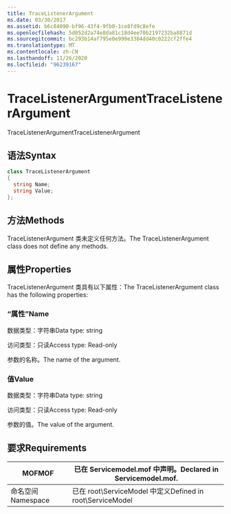 ```yaml
---
title: TraceListenerArgument
ms.date: 03/30/2017
ms.assetid: b6c84090-bf96-43f4-9fb0-1ce8fd9c8efe
ms.openlocfilehash: 5d052d2a74e8da81c18d4ee70b2197232ba8871d
ms.sourcegitcommit: bc293b14af795e0e999e3304dd40c0222cf2ffe4
ms.translationtype: MT
ms.contentlocale: zh-CN
ms.lasthandoff: 11/26/2020
ms.locfileid: "96239167"
---
```

# <a name="tracelistenerargument"></a><span data-ttu-id="c8a3d-102">TraceListenerArgument</span><span class="sxs-lookup"><span data-stu-id="c8a3d-102">TraceListenerArgument</span></span>

<span data-ttu-id="c8a3d-103">TraceListenerArgument</span><span class="sxs-lookup"><span data-stu-id="c8a3d-103">TraceListenerArgument</span></span>  
  
## <a name="syntax"></a><span data-ttu-id="c8a3d-104">语法</span><span class="sxs-lookup"><span data-stu-id="c8a3d-104">Syntax</span></span>  
  
```csharp
class TraceListenerArgument  
{  
  string Name;  
  string Value;  
};  
```  
  
## <a name="methods"></a><span data-ttu-id="c8a3d-105">方法</span><span class="sxs-lookup"><span data-stu-id="c8a3d-105">Methods</span></span>  

 <span data-ttu-id="c8a3d-106">TraceListenerArgument 类未定义任何方法。</span><span class="sxs-lookup"><span data-stu-id="c8a3d-106">The TraceListenerArgument class does not define any methods.</span></span>  
  
## <a name="properties"></a><span data-ttu-id="c8a3d-107">属性</span><span class="sxs-lookup"><span data-stu-id="c8a3d-107">Properties</span></span>  

 <span data-ttu-id="c8a3d-108">TraceListenerArgument 类具有以下属性：</span><span class="sxs-lookup"><span data-stu-id="c8a3d-108">The TraceListenerArgument class has the following properties:</span></span>  
  
### <a name="name"></a><span data-ttu-id="c8a3d-109">“属性”</span><span class="sxs-lookup"><span data-stu-id="c8a3d-109">Name</span></span>  

 <span data-ttu-id="c8a3d-110">数据类型：字符串</span><span class="sxs-lookup"><span data-stu-id="c8a3d-110">Data type: string</span></span>  
  
 <span data-ttu-id="c8a3d-111">访问类型：只读</span><span class="sxs-lookup"><span data-stu-id="c8a3d-111">Access type: Read-only</span></span>  
  
 <span data-ttu-id="c8a3d-112">参数的名称。</span><span class="sxs-lookup"><span data-stu-id="c8a3d-112">The name of the argument.</span></span>  
  
### <a name="value"></a><span data-ttu-id="c8a3d-113">值</span><span class="sxs-lookup"><span data-stu-id="c8a3d-113">Value</span></span>  

 <span data-ttu-id="c8a3d-114">数据类型：字符串</span><span class="sxs-lookup"><span data-stu-id="c8a3d-114">Data type: string</span></span>  
  
 <span data-ttu-id="c8a3d-115">访问类型：只读</span><span class="sxs-lookup"><span data-stu-id="c8a3d-115">Access type: Read-only</span></span>  
  
 <span data-ttu-id="c8a3d-116">参数的值。</span><span class="sxs-lookup"><span data-stu-id="c8a3d-116">The value of the argument.</span></span>  
  
## <a name="requirements"></a><span data-ttu-id="c8a3d-117">要求</span><span class="sxs-lookup"><span data-stu-id="c8a3d-117">Requirements</span></span>  
  
|<span data-ttu-id="c8a3d-118">MOF</span><span class="sxs-lookup"><span data-stu-id="c8a3d-118">MOF</span></span>|<span data-ttu-id="c8a3d-119">已在 Servicemodel.mof 中声明。</span><span class="sxs-lookup"><span data-stu-id="c8a3d-119">Declared in Servicemodel.mof.</span></span>|  
|---------|-----------------------------------|  
|<span data-ttu-id="c8a3d-120">命名空间</span><span class="sxs-lookup"><span data-stu-id="c8a3d-120">Namespace</span></span>|<span data-ttu-id="c8a3d-121">已在 root\ServiceModel 中定义</span><span class="sxs-lookup"><span data-stu-id="c8a3d-121">Defined in root\ServiceModel</span></span>|
